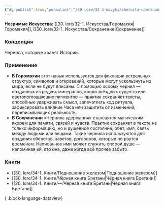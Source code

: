 ```yaml
---
{"dg-publish":true,"permalink":"/30-lore/32-3-navyki/chernila-uderzhaniya/","tags":["незримое/навык"]}
---
```


**Незримые Искусства:** [[30. lore/32-1. Искусства/Горомахия\|Горомахия]], [[30. lore/32-1. Искусства/Сохранение\|Сохранение]]
### Концепция
Чернила, которые хранят Истории.
### Применение
- **В Горомахии** этот навык используется для фиксации астральных структур, символов и откровений, которые могут ускользнуть из мира, если не будут вписаны. С помощью особых чернил — созданных из редких минералов, крови звёздных существ или светопоглощающих пигментов — практик сохраняет тексты, способные удерживать смысл, запечатлеть ход ритуала, зафиксировать влияние Часа или защитить от изменений, переписывающих реальность.
- **В Сохранении** «Чернила удержания» становятся магическим якорем для памяти, связей и чувств. Практик сохраняет в тексте не только информацию, но и душевное состояние, обет, имя, связь между людьми или вещами. Такие чернила используются для создания оберегов, заветов, договоров, которые не рвутся временем. Написанное ими может служить опорой душе — напоминая ей, кто она, даже когда всё прочее забыто.
### Книги
- [[30. lore/34-1. Книги/Подношение железом\|Подношение железом]]
- [[30. lore/34-1. Книги/Чёрная книга Бретани\|Чёрная книга Бретани]]
- [[30. lore/34-1. Книги/—/Чёрная книга Бретани\|Чёрная книга Бретани]]

{ .block-language-dataview}
